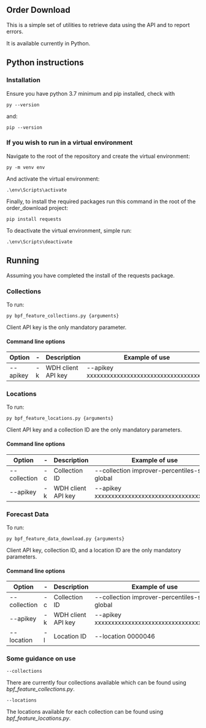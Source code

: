 ## Order Download

This is a simple set of utilities to retrieve data using the API and to report errors.

It is available currently in Python.

## Python instructions

### Installation

Ensure you have python 3.7 minimum and pip installed, check with
```
py --version
```
and:

```
pip --version
```

### If you wish to run in a virtual environment

Navigate to the root of the repository and create the virtual environment:
```
py -m venv env
```
And activate the virtual environment:

```
.\env\Scripts\activate
```

Finally, to install the required packages run this command in the root of the order_download project:
```
pip install requests
```

To deactivate the virtual environment, simple run:
```
.\env\Scripts\deactivate
```

## Running
Assuming you have completed the install of the requests package.

### Collections
To run:
```
py bpf_feature_collections.py {arguments}
```
Client API key is the only mandatory parameter.
#### Command line options
| Option      | -  | Description        | Example of use                                | Default |
|-------------|----|--------------------|-----------------------------------------------|---------|
| --apikey    | -k | WDH client API key | --apikey xxxxxxxxxxxxxxxxxxxxxxxxxxxxxxxxxxxx |         |  

### Locations
To run:
```
py bpf_feature_locations.py {arguments}
```
Client API key and a collection ID are the only mandatory parameters.
#### Command line options
| Option       | -   | Description         | Example of use                                 | Default |
|--------------|-----|---------------------|------------------------------------------------|---------|
| --collection | -c  | Collection ID       | --collection improver-percentiles-spot-global  |         |  
| --apikey     | -k  | WDH client API key  | --apikey xxxxxxxxxxxxxxxxxxxxxxxxxxxxxxxxxxxx  |         |  

### Forecast Data
To run:
```
py bpf_feature_data_download.py {arguments}
```
Client API key, collection ID, and a location ID are the only mandatory parameters.
#### Command line options
| Option       | -   | Description        | Example of use                                | Default |
|--------------|-----|--------------------|-----------------------------------------------|---------|
| --collection | -c  | Collection ID      | --collection improver-percentiles-spot-global |         |  
| --apikey     | -k  | WDH client API key | --apikey xxxxxxxxxxxxxxxxxxxxxxxxxxxxxxxxxxxx |         |  
| --location   | -l  | Location ID        | --location 0000046                            |         |

### Some guidance on use
```
--collections
```
There are currently four collections available which can be found using _bpf_feature_collections.py_.
```
--locations
```
The locations available for each collection can be found using _bpf_feature_locations.py_.